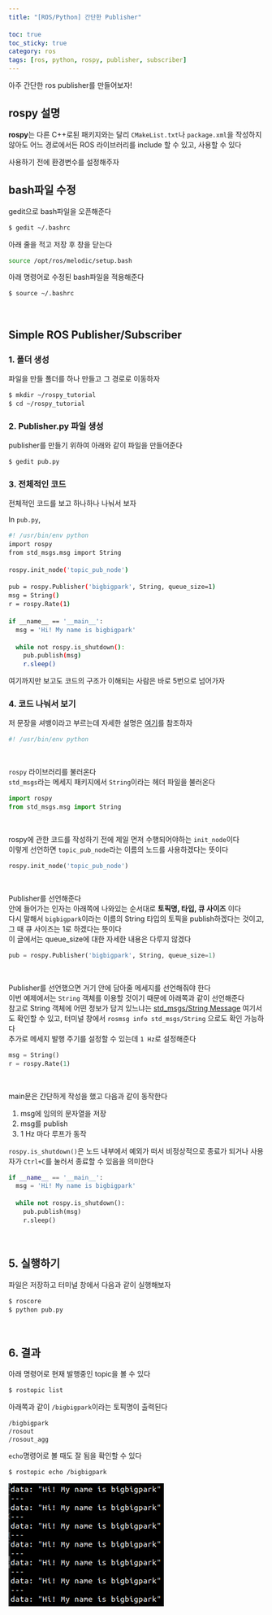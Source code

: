 ```yaml
---
title: "[ROS/Python] 간단한 Publisher"

toc: true
toc_sticky: true
category: ros
tags: [ros, python, rospy, publisher, subscriber]
---
```


아주 간단한 ros publisher를 만들어보자!<br/>

## rospy 설명

**rospy**는 다른 C++로된 패키지와는 달리 `CMakeList.txt`나 `package.xml`을 작성하지 않아도 어느 경로에서든 ROS 라이브러리를 include 할 수 있고, 사용할 수 있다 <br/>

사용하기 전에 환경변수를 설정해주자<br/>

## bash파일 수정

gedit으로 bash파일을 오픈해준다 <br/>
~~~bash
$ gedit ~/.bashrc
~~~

아래 줄을 적고 저장 후 창을 닫는다 <br/>

~~~bash
source /opt/ros/melodic/setup.bash
~~~

아래 명령어로 수정된 bash파일을 적용해준다 <br/>
~~~bash
$ source ~/.bashrc
~~~

<br/>

## Simple ROS Publisher/Subscriber

### 1. 폴더 생성

파일을 만들 폴더를 하나 만들고 그 경로로 이동하자 <br/>

~~~bash
$ mkdir ~/rospy_tutorial
$ cd ~/rospy_tutorial
~~~

### 2. Publisher.py 파일 생성

publisher를 만들기 위하여 아래와 같이 파일을 만들어준다 <br/>

~~~bash
$ gedit pub.py
~~~

### 3. 전체적인 코드

전체적인 코드를 보고 하나하나 나눠서 보자 <br/>

In `pub.py`, <br/>

~~~bash
#! /usr/bin/env python
import rospy
from std_msgs.msg import String

rospy.init_node('topic_pub_node')

pub = rospy.Publisher('bigbigpark', String, queue_size=1)
msg = String()
r = rospy.Rate(1)

if __name__ == '__main__':
  msg = 'Hi! My name is bigbigpark'
  
  while not rospy.is_shutdown():
    pub.publish(msg)
    r.sleep()
~~~

여기까지만 보고도 코드의 구조가 이해되는 사람은 바로 5번으로 넘어가자 <br/>

### 4. 코드 나눠서 보기

저 문장을 셔뱅이라고 부르는데 자세한 설명은 [여기]()를 참조하자 <br/>

~~~python
#! /usr/bin/env python
~~~

<br/>

`rospy` 라이브러리를 불러온다 <br/>
`std_msgs`라는 메세지 패키지에서 `String`이라는 헤더 파일을 불러온다 <br/>

~~~python
import rospy
from std_msgs.msg import String
~~~

<br/>

rospy에 관한 코드를 작성하기 전에 제일 먼저 수행되어야하는 `init_node`이다 <br/>
이렇게 선언하면 `topic_pub_node`라는 이름의 노드를 사용하겠다는 뜻이다 <br/>

~~~python
rospy.init_node('topic_pub_node')
~~~

<br/>

Publisher를 선언해준다 <br/>
안에 들어가는 인자는 아래쪽에 나와있는 순서대로 **토픽명, 타입, 큐 사이즈** 이다<br/>
다시 말해서 `bigbigpark`이라는 이름의 String 타입의 토픽을 publish하겠다는 것이고, 그 때 큐 사이즈는 1로 하겠다는 뜻이다 <br/>
이 글에서는 queue_size에 대한 자세한 내용은 다루지 않겠다 <br/>

~~~python
pub = rospy.Publisher('bigbigpark', String, queue_size=1)
~~~

<br/>

Publisher를 선언했으면 거기 안에 담아줄 메세지를 선언해줘야 한다 <br/>
이번 예제에서는 `String` 객체를 이용할 것이기 때문에 아래쪽과 같이 선언해준다 <br/>
참고로 String 객체에 어떤 정보가 담겨 있느냐는 [std_msgs/String Message](http://docs.ros.org/en/noetic/api/std_msgs/html/msg/String.html) 여기서도 확인할 수 있고, 터미널 창에서 `rosmsg info std_msgs/String` 으로도 확인 가능하다 <br/>
추가로 메세지 발행 주기를 설정할 수 있는데 `1 Hz`로 설정해준다

~~~python
msg = String()
r = rospy.Rate(1)
~~~

<br/>

main문은 간단하게 작성을 했고 다음과 같이 동작한다 <br/>
1. msg에 임의의 문자열을 저장 <br/>
2. msg를 publish <br/>
3. 1 Hz 마다 루프가 동작

`rospy.is_shutdown()`은 노드 내부에서 예외가 떠서 비정상적으로 종료가 되거나 사용자가 `Ctrl+C`를 눌러서 종료할 수 있음을 의미한다 <br/>

~~~python
if __name__ == '__main__':
  msg = 'Hi! My name is bigbigpark'
  
  while not rospy.is_shutdown():
    pub.publish(msg)
    r.sleep()
~~~

<br/>

## 5. 실행하기

파일은 저장하고 터미널 창에서 다음과 같이 실행해보자 <br/>

~~~bash
$ roscore
$ python pub.py
~~~

<br/>

## 6. 결과

아래 명령어로 현재 발행중인 topic을 볼 수 있다 <br/>

~~~bash
$ rostopic list
~~~

아래쪽과 같이 `/bigbigpark`이라는 토픽명이 출력된다 <br/>

~~~
/bigbigpark
/rosout
/rosout_agg
~~~

`echo`명령어로 볼 때도 잘 됨을 확인할 수 있다 <br/>

~~~bash
$ rostopic echo /bigbigpark
~~~

![](/assets/img/ros/2022-04-20/01.png)